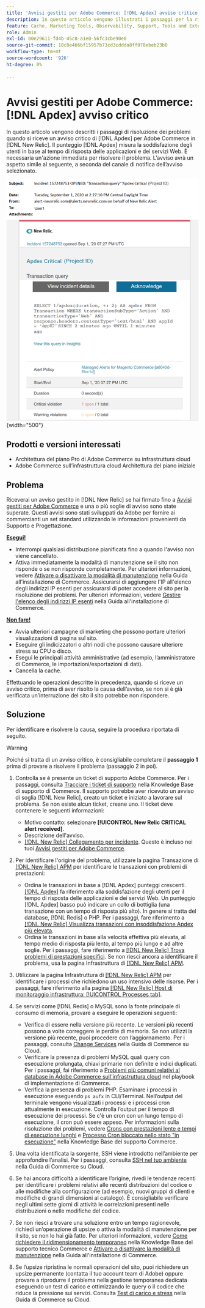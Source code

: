 ```yaml
---
title: 'Avvisi gestiti per Adobe Commerce: [!DNL Apdex] avviso critico'
description: In questo articolo vengono illustrati i passaggi per la risoluzione dei problemi quando si riceve un  [!DNL Apdex] avviso critico per Adobe Commerce in [!DNL New Relic]. The [!DNL Apdex] score, che misura la soddisfazione degli utenti in base al tempo di risposta delle applicazioni e dei servizi Web. È necessaria un'azione immediata per risolvere il problema.
feature: Cache, Marketing Tools, Observability, Support, Tools and External Services
role: Admin
exl-id: 00e29611-fd4b-45c8-a1e0-56fc3cbe90e0
source-git-commit: 18c8e466bf15957b73cd3cddda8ff078ebeb23b0
workflow-type: tm+mt
source-wordcount: '926'
ht-degree: 0%

---
```


# Avvisi gestiti per Adobe Commerce: [!DNL Apdex] avviso critico

In questo articolo vengono descritti i passaggi di risoluzione dei problemi quando si riceve un avviso critico di [!DNL Apdex] per Adobe Commerce in [!DNL New Relic]. Il punteggio [!DNL Apdex] misura la soddisfazione degli utenti in base al tempo di risposta delle applicazioni e dei servizi Web. È necessaria un&#39;azione immediata per risolvere il problema. L’avviso avrà un aspetto simile al seguente, a seconda del canale di notifica dell’avviso selezionato.

![avviso critico apdex](../../assets/managed-alerts/apdex-critical-magento-managed.png){width="500"}

## Prodotti e versioni interessati

* Architettura del piano Pro di Adobe Commerce su infrastruttura cloud
* Adobe Commerce sull’infrastruttura cloud Architettura del piano iniziale

## Problema

Riceverai un avviso gestito in [!DNL New Relic] se hai firmato fino a [Avvisi gestiti per Adobe Commerce](managed-alerts-for-magento-commerce.md) e una o più soglie di avviso sono state superate. Questi avvisi sono stati sviluppati da Adobe per fornire ai commercianti un set standard utilizzando le informazioni provenienti da Supporto e Progettazione.

<u> **Esegui!** </u>

* Interrompi qualsiasi distribuzione pianificata fino a quando l&#39;avviso non viene cancellato.
* Attiva immediatamente la modalità di manutenzione se il sito non risponde o se non risponde completamente. Per ulteriori informazioni, vedere [Attivare o disattivare la modalità di manutenzione](https://experienceleague.adobe.com/it/docs/commerce-operations/installation-guide/tutorials/maintenance-mode) nella Guida all&#39;installazione di Commerce. Assicurarsi di aggiungere l&#39;IP all&#39;elenco degli indirizzi IP esenti per assicurarsi di poter accedere al sito per la risoluzione dei problemi. Per ulteriori informazioni, vedere [Gestire l&#39;elenco degli indirizzi IP esenti](https://experienceleague.adobe.com/it/docs/commerce-operations/installation-guide/tutorials/maintenance-mode#maintain-the-list-of-exempt-ip-addresses) nella Guida all&#39;installazione di Commerce.

<u>**Non fare!**</u>

* Avvia ulteriori campagne di marketing che possono portare ulteriori visualizzazioni di pagina sul sito.
* Eseguire gli indicizzatori o altri nodi che possono causare ulteriore stress su CPU o disco.
* Esegui le principali attività amministrative (ad esempio, l’amministratore di Commerce, le importazioni/esportazioni di dati).
* Cancella la cache.

Effettuando le operazioni descritte in precedenza, quando si riceve un avviso critico, prima di aver risolto la causa dell’avviso, se non si è già verificata un’interruzione del sito il sito potrebbe non rispondere.

## Soluzione

Per identificare e risolvere la causa, seguire la procedura riportata di seguito.

>[!WARNING]
>
>Poiché si tratta di un avviso critico, è consigliabile completare il **passaggio 1** prima di provare a risolvere il problema (passaggio 2 in poi).

1. Controlla se è presente un ticket di supporto Adobe Commerce. Per i passaggi, consulta [Tracciare i ticket di supporto](https://experienceleague.adobe.com/it/docs/commerce-knowledge-base/kb/help-center-guide/magento-help-center-user-guide#track-support-case) nella Knowledge Base di supporto di Commerce. Il supporto potrebbe aver ricevuto un avviso di soglia [!DNL New Relic], creato un ticket e iniziato a lavorare sul problema. Se non esiste alcun ticket, creane uno. Il ticket deve contenere le seguenti informazioni:
   * Motivo contatto: selezionare **[!UICONTROL New Relic CRITICAL alert received]**.
   * Descrizione dell&#39;avviso.
   * [[!DNL New Relic] Collegamento per incidente](https://docs.newrelic.com/docs/alerts-applied-intelligence/new-relic-alerts/alert-incidents/view-violation-event-details-incidents). Questo è incluso nei tuoi [Avvisi gestiti per Adobe Commerce](managed-alerts-for-magento-commerce.md).
1. Per identificare l&#39;origine del problema, utilizzare la pagina Transazione di [[!DNL New Relic] APM](https://docs.newrelic.com/docs/apm/applications-menu/monitoring/transactions-page-find-specific-performance-problems) per identificare le transazioni con problemi di prestazioni:
   * Ordina le transazioni in base a [!DNL Apdex] punteggi crescenti. [[!DNL Apdex]](https://docs.newrelic.com/docs/apm/new-relic-apm/apdex/apdex-measure-user-satisfaction) fa riferimento alla soddisfazione degli utenti per il tempo di risposta delle applicazioni e dei servizi Web. Un punteggio [!DNL Apdex] basso può indicare un collo di bottiglia (una transazione con un tempo di risposta più alto). In genere si tratta del database, [!DNL Redis] o PHP. Per i passaggi, fare riferimento a [[!DNL New Relic] Visualizza transazioni con insoddisfazione Apdex più elevata](https://docs.newrelic.com/docs/apm/new-relic-apm/apdex/apdex-measure-user-satisfaction/#dissatisfaction).
   * Ordina le transazioni in base alla velocità effettiva più elevata, al tempo medio di risposta più lento, al tempo più lungo e ad altre soglie. Per i passaggi, fare riferimento a [[!DNL New Relic] Trova problemi di prestazioni specifici](https://docs.newrelic.com/docs/apm/applications-menu/monitoring/transactions-page-find-specific-performance-problems). Se non riesci ancora a identificare il problema, usa la pagina Infrastruttura di [[!DNL New Relic] APM](https://docs.newrelic.com/docs/infrastructure/infrastructure-ui-pages/infra-hosts-ui-page/).
1. Utilizzare la pagina Infrastruttura di [[!DNL New Relic] APM](https://docs.newrelic.com/docs/infrastructure/infrastructure-ui-pages/infra-hosts-ui-page/) per identificare i processi che richiedono un uso intensivo delle risorse. Per i passaggi, fare riferimento alla pagina [[!DNL New Relic] Host di monitoraggio infrastruttura: [!UICONTROL Processes tab]](https://docs.newrelic.com/docs/infrastructure/infrastructure-ui-pages/infra-hosts-ui-page/#processes).
1. Se servizi come [!DNL Redis] o MySQL sono la fonte principale di consumo di memoria, provare a eseguire le operazioni seguenti:
   * Verifica di essere nella versione più recente. Le versioni più recenti possono a volte correggere le perdite di memoria. Se non utilizzi la versione più recente, puoi procedere con l’aggiornamento. Per i passaggi, consulta [Change Services](https://experienceleague.adobe.com/docs/commerce-cloud-service/user-guide/configure/service/services-yaml.html?lang=it) nella Guida di Commerce su Cloud.
   * Verificare la presenza di problemi MySQL quali query con esecuzione prolungata, chiavi primarie non definite e indici duplicati. Per i passaggi, fai riferimento a [Problemi più comuni relativi al database in Adobe Commerce sull&#39;infrastruttura cloud](https://experienceleague.adobe.com/docs/commerce-operations/implementation-playbook/best-practices/maintenance/resolve-database-performance-issues.html?lang=it) nel playbook di implementazione di Commerce.
   * Verifica la presenza di problemi PHP. Esaminare i processi in esecuzione eseguendo `ps aufx` in CLI/Terminal. Nell’output del terminale vengono visualizzati i processi e i processi cron attualmente in esecuzione. Controlla l’output per il tempo di esecuzione dei processi. Se c&#39;è un cron con un lungo tempo di esecuzione, il cron può essere appeso. Per informazioni sulla risoluzione dei problemi, vedere [Crons con prestazioni lente e tempi di esecuzione lunghi](https://experienceleague.adobe.com/it/docs/commerce-knowledge-base/kb/troubleshooting/miscellaneous/slow-performance-slow-and-long-running-crons) e [Processo Cron bloccato nello stato &quot;in esecuzione&quot;](https://experienceleague.adobe.com/it/docs/commerce-knowledge-base/kb/troubleshooting/miscellaneous/cron-job-is-stuck-in-running-status) nella Knowledge Base del supporto Commerce.

1. Una volta identificata la sorgente, SSH viene introdotto nell’ambiente per approfondire l’analisi. Per i passaggi, consulta [SSH nel tuo ambiente](https://experienceleague.adobe.com/it/docs/commerce-cloud-service/user-guide/develop/secure-connections#ssh) nella Guida di Commerce su Cloud.
1. Se hai ancora difficoltà a identificare l’origine, rivedi le tendenze recenti per identificare i problemi relativi alle recenti distribuzioni del codice o alle modifiche alla configurazione (ad esempio, nuovi gruppi di clienti e modifiche di grandi dimensioni al catalogo). È consigliabile verificare negli ultimi sette giorni di attività le correlazioni presenti nelle distribuzioni o nelle modifiche del codice.
1. Se non riesci a trovare una soluzione entro un tempo ragionevole, richiedi un’operazione di upsize o attiva la modalità di manutenzione per il sito, se non lo hai già fatto. Per ulteriori informazioni, vedere [Come richiedere il ridimensionamento temporaneo](https://experienceleague.adobe.com/it/docs/commerce-knowledge-base/kb/how-to/how-to-request-temporary-magento-upsize) nella Knowledge Base del supporto tecnico Commerce e [Attivare o disattivare la modalità di manutenzione](https://experienceleague.adobe.com/it/docs/commerce-operations/installation-guide/tutorials/maintenance-mode) nella Guida all&#39;installazione di Commerce.
1. Se l’upsize ripristina le normali operazioni del sito, puoi richiedere un upsize permanente (contatta il tuo account team di Adobe) oppure provare a riprodurre il problema nella gestione temporanea dedicata eseguendo un test di carico e ottimizzando le query o il codice che riduce la pressione sui servizi. Consulta [Test di carico e stress](https://experienceleague.adobe.com/it/docs/commerce-cloud-service/user-guide/develop/test/staging-and-production#load-and-stress-testing) nella Guida di Commerce su Cloud.
